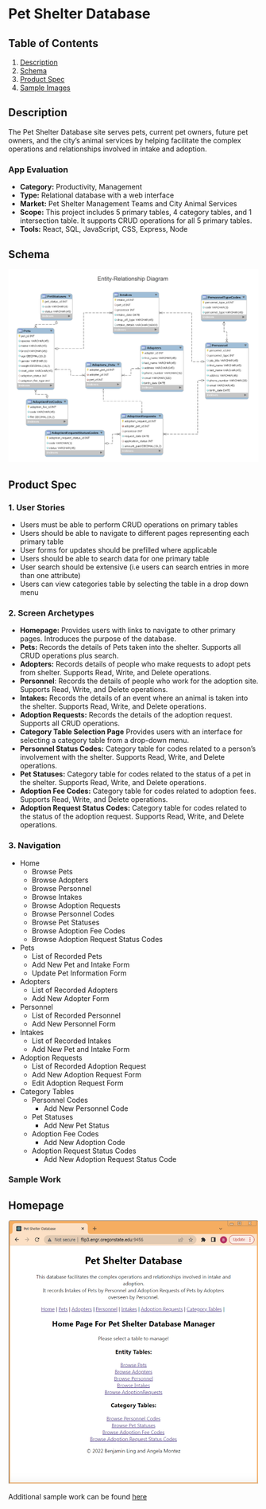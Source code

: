 # Pet Shelter Database

## Table of Contents
1. [Description](#Description)
2. [Schema](#Schema)
3. [Product Spec](#Product-Spec)
5. [Sample Images](#Samples)

## Description
The Pet Shelter Database site serves pets, current pet owners, future pet owners, and the city’s animal services by helping facilitate the complex operations and relationships involved in intake and adoption. 

### App Evaluation
- **Category:** Productivity, Management
- **Type:** Relational database with a web interface
- **Market:** Pet Shelter Management Teams and City Animal Services
- **Scope:** This project includes 5 primary tables, 4 category tables, and 1 intersection table. It supports CRUD operations for all 5 primary tables.  
- **Tools:** React, SQL, JavaScript, CSS, Express, Node

## Schema 

![pet shelter database schema](https://github.com/almontez/Pet-Shelter-DB/blob/main/ReadMe%20Media/DBSchema.png)

## Product Spec

### 1. User Stories

* Users must be able to perform CRUD operations on primary tables
* Users should be able to navigate to different pages representing each primary table
* User forms for updates should be prefilled where applicable 
* Users should be able to search data for one primary table
* User search should be extensive (i.e users can search entries in more than one attribute)
* Users can view categories table by selecting the table in a drop down menu

### 2. Screen Archetypes

* **Homepage:** Provides users with links to navigate to other primary pages. Introduces the purpose of the database. 
* **Pets:** Records the details of Pets taken into the shelter. Supports all CRUD operations plus search. 
* **Adopters:** Records details of people who make requests to adopt pets from shelter. Supports Read, Write, and Delete operations. 
* **Personnel**: Records the details of people who work for the adoption site. Supports Read, Write, and Delete operations. 
* **Intakes:** Records the details of an event where an animal is taken into the shelter. Supports Read, Write, and Delete operations. 
* **Adoption Requests:** Records the details of the adoption request. Supports all CRUD operations.
* **Category Table Selection Page** Provides users with an interface for selecting a category table from a drop-down menu.
* **Personnel Status Codes:** Category table for codes related to a person’s involvement with the shelter. Supports Read, Write, and Delete operations. 
* **Pet Statuses:** Category table for codes related to the status of a pet in the shelter. Supports Read, Write, and Delete operations. 
* **Adoption Fee Codes:** Category table for codes related to adoption fees. Supports Read, Write, and Delete operations. 
* **Adoption Request Status Codes:** Category table for codes related to the status of the adoption request. Supports Read, Write, and Delete operations. 

### 3. Navigation

* Home
   * Browse Pets
   * Browse Adopters
   * Browse Personnel
   * Browse Intakes
   * Browse Adoption Requests
   * Browse Personnel Codes
   * Browse Pet Statuses
   * Browse Adoption Fee Codes
   * Browse Adoption Request Status Codes
* Pets
   * List of Recorded Pets
   * Add New Pet and Intake Form
   * Update Pet Information Form
* Adopters
   * List of Recorded Adopters
   * Add New Adopter Form
* Personnel
   * List of Recorded Personnel
   * Add New Personnel Form
* Intakes
   * List of Recorded Intakes
   * Add New Pet and Intake Form
* Adoption Requests
   * List of Recorded Adoption Request
   * Add New Adoption Request Form
   * Edit Adoption Request Form
* Category Tables
   * Personnel Codes
     * Add New Personnel Code
   * Pet Statuses
     * Add New Pet Status 
   * Adoption Fee Codes
     * Add New Adoption Code 
   * Adoption Request Status Codes
     * Add New Adoption Request Status Code

### Sample Work

## Homepage ##
![homepage](https://github.com/almontez/Pet-Shelter-DB/blob/main/ReadMe%20Media/homepage.png)

Additional sample work can be found [here](https://github.com/almontez/CS_340_SU2022_DBProject/blob/main/Pet%20Shelter%20Database%20Design%20Documentation.pdf)
